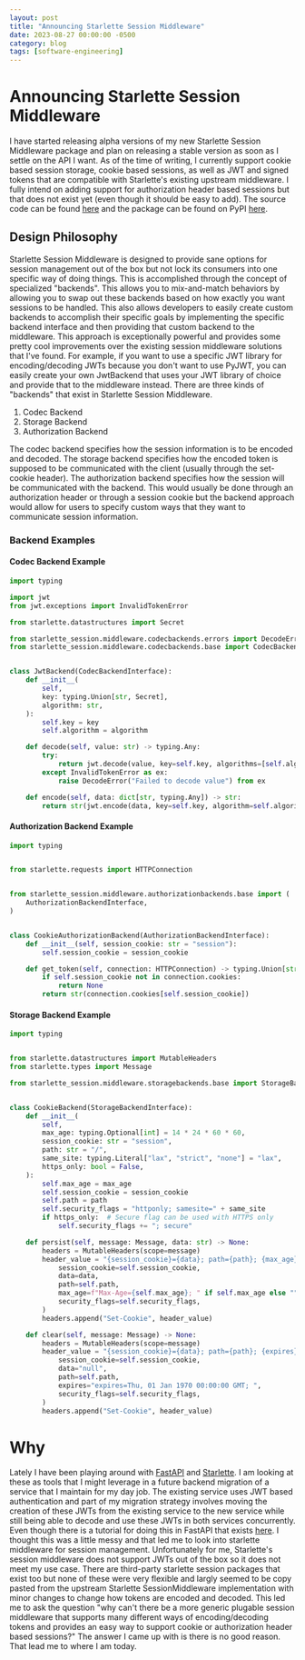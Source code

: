 ```yaml
---
layout: post
title: "Announcing Starlette Session Middleware"
date: 2023-08-27 00:00:00 -0500
category: blog
tags: [software-engineering]
---
```


# Announcing Starlette Session Middleware
I have started releasing alpha versions of my new Starlette Session Middleware
package and plan on releasing a stable version as soon as I settle on the API I
want. As of the time of writing, I currently support cookie based session
storage, cookie based sessions, as well as JWT and signed tokens that are
compatible with Starlette's existing upstream middleware. I fully intend on
adding support for authorization header based sessions but that does not exist
yet (even though it should be easy to add). The source code can be found
[here](https://github.com/lannuttia/starlette-session-middleware) and the package
can be found on PyPI
[here](https://pypi.org/project/starlette-session-middleware/).

## Design Philosophy
Starlette Session Middleware is designed to provide sane options for session
management out of the box but not lock its consumers into one specific way of
doing things. This is accomplished through the concept of specialized "backends".
This allows you to mix-and-match behaviors by allowing you to swap out these
backends based on how exactly you want sessions to be handled. This also allows
developers to easily create custom backends to accomplish their specific goals
by implementing the specific backend interface and then providing that custom
backend to the middleware. This approach is exceptionally powerful and provides
some pretty cool improvements over the existing session middleware solutions
that I've found. For example, if you want to use a specific JWT library for
encoding/decoding JWTs because you don't want to use PyJWT, you can easily
create your own JwtBackend that uses your JWT library of choice and provide that
to the middleware instead. There are three kinds of "backends" that exist in
Starlette Session Middleware.

1. Codec Backend
1. Storage Backend
1. Authorization Backend

The codec backend specifies how the session information is to be encoded and
decoded. The storage backend specifies how the encoded token is supposed to be
communicated with the client (usually through the set-cookie header). The
authorization backend specifies how the session will be communicated with the
backend. This would usually be done through an authorization header or
through a session cookie but the backend approach would allow for users to
specify custom ways that they want to communicate session information.

### Backend Examples

#### Codec Backend Example
```python
import typing

import jwt
from jwt.exceptions import InvalidTokenError

from starlette.datastructures import Secret

from starlette_session.middleware.codecbackends.errors import DecodeError
from starlette_session.middleware.codecbackends.base import CodecBackendInterface


class JwtBackend(CodecBackendInterface):
    def __init__(
        self,
        key: typing.Union[str, Secret],
        algorithm: str,
    ):
        self.key = key
        self.algorithm = algorithm

    def decode(self, value: str) -> typing.Any:
        try:
            return jwt.decode(value, key=self.key, algorithms=[self.algorithm])
        except InvalidTokenError as ex:
            raise DecodeError("Failed to decode value") from ex

    def encode(self, data: dict[str, typing.Any]) -> str:
        return str(jwt.encode(data, key=self.key, algorithm=self.algorithm))
```

#### Authorization Backend Example
```python
import typing


from starlette.requests import HTTPConnection


from starlette_session.middleware.authorizationbackends.base import (
    AuthorizationBackendInterface,
)


class CookieAuthorizationBackend(AuthorizationBackendInterface):
    def __init__(self, session_cookie: str = "session"):
        self.session_cookie = session_cookie

    def get_token(self, connection: HTTPConnection) -> typing.Union[str, None]:
        if self.session_cookie not in connection.cookies:
            return None
        return str(connection.cookies[self.session_cookie])
```

#### Storage Backend Example
```python
import typing


from starlette.datastructures import MutableHeaders
from starlette.types import Message

from starlette_session.middleware.storagebackends.base import StorageBackendInterface


class CookieBackend(StorageBackendInterface):
    def __init__(
        self,
        max_age: typing.Optional[int] = 14 * 24 * 60 * 60,
        session_cookie: str = "session",
        path: str = "/",
        same_site: typing.Literal["lax", "strict", "none"] = "lax",
        https_only: bool = False,
    ):
        self.max_age = max_age
        self.session_cookie = session_cookie
        self.path = path
        self.security_flags = "httponly; samesite=" + same_site
        if https_only:  # Secure flag can be used with HTTPS only
            self.security_flags += "; secure"

    def persist(self, message: Message, data: str) -> None:
        headers = MutableHeaders(scope=message)
        header_value = "{session_cookie}={data}; path={path}; {max_age}{security_flags}".format(
            session_cookie=self.session_cookie,
            data=data,
            path=self.path,
            max_age=f"Max-Age={self.max_age}; " if self.max_age else "",
            security_flags=self.security_flags,
        )
        headers.append("Set-Cookie", header_value)

    def clear(self, message: Message) -> None:
        headers = MutableHeaders(scope=message)
        header_value = "{session_cookie}={data}; path={path}; {expires}{security_flags}".format(
            session_cookie=self.session_cookie,
            data="null",
            path=self.path,
            expires="expires=Thu, 01 Jan 1970 00:00:00 GMT; ",
            security_flags=self.security_flags,
        )
        headers.append("Set-Cookie", header_value)
```

# Why

Lately I have been playing around with [FastAPI](https://fastapi.tiangolo.com/)
and [Starlette](https://www.starlette.io/). I am looking at these as tools that
I might leverage in a future backend migration of a service that I maintain for
my day job. The existing service uses JWT based authentication and part of my
migration strategy involves moving the creation of these JWTs from the existing
service to the new service while still being able to decode and use these JWTs
in both services concurrently. Even though there is a tutorial for doing this
in FastAPI that exists
[here](https://fastapi.tiangolo.com/tutorial/security/oauth2-jwt/). I thought
this was a little messy and that led me to look into starlette middleware for
session management. Unfortunately for me, Starlette's session middleware does
not support JWTs out of the box so it does not meet my use case. There
are third-party starlette session packages that exist too but none of these
were very flexible and largly seemed to be copy pasted from the upstream
Starlette SessionMiddleware implementation with minor changes to change how
tokens are encoded and decoded. This led me to ask the question "why can't
there be a more generic plugable session middleware that supports many
different ways of encoding/decoding tokens and provides an easy way to support
cookie or authorization header based sessions?" The answer I came up with is
there is no good reason. That lead me to where I am today.
